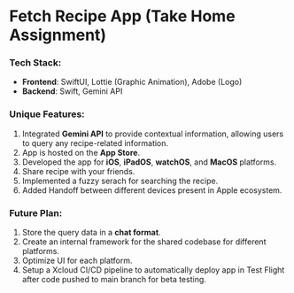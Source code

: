 # Fetch Recipe App (Take Home Assignment)

### Tech Stack:
- **Frontend**: SwiftUI, Lottie (Graphic Animation), Adobe (Logo)
- **Backend**: Swift, Gemini API

### Unique Features:
1. Integrated **Gemini API** to provide contextual information, allowing users to query any recipe-related information.
2. App is hosted on the **App Store**.
3. Developed the app for **iOS**, **iPadOS**, **watchOS**, and **MacOS** platforms.
4. Share recipe with your friends.
5. Implemented a fuzzy serach for searching the recipe.
6. Added Handoff between different devices present in Apple ecosystem.


### Future Plan:
1. Store the query data in a **chat format**.
2. Create an internal framework for the shared codebase for different platforms.
3. Optimize UI for each platform.
4. Setup a Xcloud CI/CD pipeline to automatically deploy app in Test Flight after code pushed to main branch for beta testing.